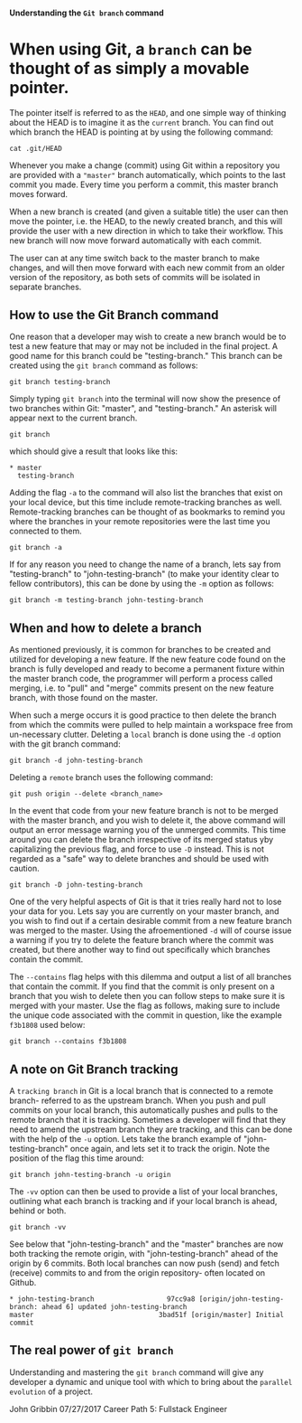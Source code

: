 #### Understanding the `Git branch` command

# When using Git, a `branch` can be thought of as simply a movable pointer.

The pointer itself is referred to as the `HEAD`, and one simple way of thinking about the HEAD is to imagine it as the `current` branch. You can find out which branch the HEAD is pointing at by using the following command:

  ```
  cat .git/HEAD
  ```

Whenever you make a change (commit) using Git within a repository you are provided with a `"master"` branch automatically, which points to the last commit you made. Every time you perform a commit, this master branch moves forward. 

When a new branch is created (and given a suitable title) the user can then move the pointer, i.e. the HEAD, to the newly created branch, and this will provide the user with a new direction in which to take their workflow. This new branch will now move forward automatically with each commit.

The user can at any time switch back to the master branch to make changes, and will then move forward with each new commit from an older version of the repository, as both sets of commits will be isolated in separate branches. 

## How to use the Git Branch command

One reason that a developer may wish to create a new branch would be to test a new feature that may or may not be included in the final project. A good name for this branch could be "testing-branch." This branch can be created using the `git branch` command as follows: 

  ```
  git branch testing-branch
  ```

Simply typing `git branch` into the terminal will now show the presence of two branches within Git: "master", and "testing-branch." An asterisk will appear next to the current branch.

  ```
  git branch
  ```

which should give a result that looks like this:

  ```
  * master
    testing-branch
  ```

Adding the flag `-a` to the command will also list the branches that exist on your local device, but this time include remote-tracking branches as well. Remote-tracking branches can be thought of as bookmarks to remind you where the branches in your remote repositories were the last time you connected to them. 

  ```
  git branch -a
  ```

If for any reason you need to change the name of a branch, lets say from "testing-branch" to "john-testing-branch" (to make your identity clear to fellow contributors), this can be done by using the `-m` option as follows:

  ```
  git branch -m testing-branch john-testing-branch
  ```

## When and how to delete a branch

As mentioned previously, it is common for branches to be created and utilized for developing a new feature. If the new feature code found on the branch is fully developed and ready to become a permanent fixture within the master branch code, the programmer will perform a process called merging, i.e. to "pull" and "merge" commits present on the new feature branch, with those found on the master. 

When such a merge occurs it is good practice to then delete the branch from which the commits were pulled to help maintain a workspace free from un-necessary clutter. Deleting a `local` branch is done using the `-d` option with the git branch command:

  ```
  git branch -d john-testing-branch
  ```

Deleting a `remote` branch uses the following command:

  ```
  git push origin --delete <branch_name>
  ```

In the event that code from your new feature branch is not to be merged with the master branch, and you wish to delete it, the above command will output an error message warning you of the unmerged commits. This time around you can delete the branch irrespective of its merged status yby capitalizing the previous flag, and force  to use `-D` instead. This is not regarded as a "safe" way to delete branches and should be used with caution.

  ```
  git branch -D john-testing-branch
  ```

One of the very helpful aspects of Git is that it tries really hard not to lose your data for you. Lets say you are currently on your master branch, and you wish to find out if a certain desirable commit from a new feature branch was merged to the master. Using the afroementioned `-d` will of course issue a warning if you try to delete the feature branch where the commit was created, but there another way to find out specifically which branches contain the commit.

The `--contains` flag helps with this dilemma and output a list of all branches that contain the commit. If you find that the commit is only present on a branch that you wish to delete then you can follow steps to make sure it is merged with your master. Use the flag as follows, making sure to include the unique code associated with the commit in question, like the example `f3b1808` used below:

  ```
  git branch --contains f3b1808
  ```

## A note on Git Branch tracking

A `tracking branch` in Git is a local branch that is connected to a remote branch- referred to as the upstream branch. When you push and pull commits on your local branch, this automatically pushes and pulls to the remote branch that it is tracking. Sometimes a developer will find that they need to amend the upstream branch they are tracking, and this can be done with the help of the `-u` option. Lets take the branch example of "john-testing-branch" once again, and lets set it to track the origin. Note the position of the flag this time around:

  ```
  git branch john-testing-branch -u origin
  ```

The `-vv` option can then be used to provide a list of your local branches, outlining what each branch is tracking and if your local branch is ahead, behind or both. 

  ```
  git branch -vv
  ```

See below that "john-testing-branch" and the "master" branches are now both tracking the remote origin, with "john-testing-branch" ahead of the origin by 6 commits. Both local branches can now push (send) and fetch (receive) commits to and from the origin repository- often located on Github.

  ```
* john-testing-branch                  97cc9a8 [origin/john-testing-branch: ahead 6] updated john-testing-branch
  master                               3bad51f [origin/master] Initial commit
  ```

## The real power of `git branch`

Understanding and mastering the `git branch` command will give any developer a dynamic and unique tool with which to bring about the `parallel evolution` of a project. 

John Gribbin
07/27/2017
Career Path 5: Fullstack Engineer